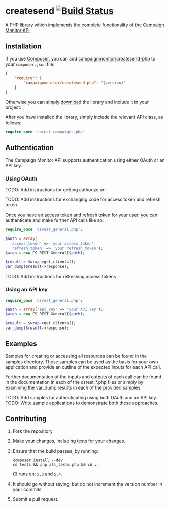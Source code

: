 # createsend [![Build Status](https://secure.travis-ci.org/campaignmonitor/createsend-php.png)][travis]
A PHP library which implements the complete functionality of the [Campaign Monitor API](http://www.campaignmonitor.com/api/).

[travis]: http://travis-ci.org/campaignmonitor/createsend-php

## Installation

If you use [Composer](http://getcomposer.org/), you can add [campaignmonitor/createsend-php](https://packagist.org/packages/campaignmonitor/createsend-php) to your `composer.json` file:

```json
{
    "require": {
        "campaignmonitor/createsend-php": "{version}"
    }
}
```

Otherwise you can simply [download](https://github.com/campaignmonitor/createsend-php/tags) the library and include it in your project.

After you have installed the library, simply include the relevant API class, as follows:

```php
require_once 'csrest_campaigns.php'
```

## Authentication

The Campaign Monitor API supports authentication using either OAuth or an API key.

### Using OAuth

TODO: Add instructions for getting authorize url

TODO: Add instructions for exchanging code for access token and refresh token

Once you have an access token and refresh token for your user, you can authenticate and make further API calls like so:

```php
require_once 'csrest_general.php';

$auth = array(
  'access_token' => 'your access token',
  'refresh_token' => 'your refresh_token');
$wrap = new CS_REST_General($auth);

$result = $wrap->get_clients();
var_dump($result->response);
```

TODO: Add instructions for refreshing access tokens

### Using an API key

```php
require_once 'csrest_general.php';

$auth = array('api_key' => 'your API key');
$wrap = new CS_REST_General($auth);

$result = $wrap->get_clients();
var_dump($result->response);
```

## Examples

Samples for creating or accessing all resources can be found in the samples directory.
These samples can be used as the basis for your own application and provide an outline of 
the expected inputs for each API call. 

Further documentation of the inputs and outputs of each call can be found in the 
documentation in each of the csrest_*.php files or simply by examining the 
var_dump results in each of the provided samples.

TODO: Add samples for authenticating using both OAuth and an API key.
TODO: Write sample applications to demonstrate both these approaches.

## Contributing
1. Fork the repository
2. Make your changes, including tests for your changes.
3. Ensure that the build passes, by running:

    ```
    composer install --dev
    cd tests && php all_tests.php && cd ..
    ```

    CI runs on: `5.3` and `5.4`.

4. It should go without saying, but do not increment the version number in your commits.
5. Submit a pull request.

